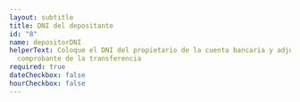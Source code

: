 ```yaml
---
layout: subtitle
title: DNI del depositante
id: "8"
name: depositorDNI
helperText: Coloque el DNI del propietario de la cuenta bancaria y adjunte el
  comprobante de la transferencia
required: true
dateCheckbox: false
hourCheckbox: false
---
```

